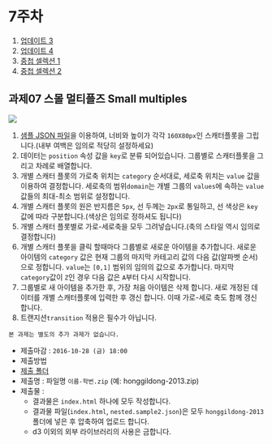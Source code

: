 7주차
===

1. [업데이트 3](./01_update3.md)
2. [업데이트 4](./02_update4.md)
3. [중첩 셀렉션 1](./03_nested.md)
4. [중첩 셀렉션 2](./04_nested2.md)


## 과제07 스몰 멀티플즈 Small multiples

<img style="-webkit-user-select: none" src="https://cloud.githubusercontent.com/assets/253408/19599077/919ed672-97d9-11e6-9a8d-f478d49c7ebe.gif">

1. [샘플 JSON 파일](https://raw.githubusercontent.com/itct-visualization/itct-visualization-2016/master/07/sample/nested.sample2.json)을 이용하여, 너비와 높이가 각각 `160X80px`인 스캐터플롯을 그립니다.(내부 여백은 임의로 적당히 설정하세요)
2. 데이터는 `position` 속성 값을 `key`로 분류 되어있습니다. 그룹별로 스캐터플롯을 그리고 차례로 배열합니다.
3. 개별 스캐터 플롯의 가로축 위치는 `category` 순서대로, 세로축 위치는 `value` 값을 이용하여 결정합니다. 세로축의 범위`domain`는 개별 그룹의 `values`에 속하는 `value`값들의 최대-최소 범위로 설정합니다.
4. 개별 스캐터 플롯의 원은 반지름은 `5px`, 선 두께는 `2px`로 통일하고, 선 색상은 `key`값에 따라 구분합니다.(색상은 임의로 정하셔도 됩니다)
5. 개별 스캐터 플롯별로 가로-세로축을 모두 그려넣습니다.(축의 스타일 역시 임의로 결정합니다)
6. 개별 스캐터 플롯을 클릭 할때마다 그룹별로 새로운 아이템을 추가합니다. 새로운 아이템의 `category` 값은 현재 그룹의 마지막 카테고리 값의 다음 값(알파벳 순서)으로 정합니다. `value`는 `[0,1]` 범위의 임의의 값으로 추가합니다. 마지막 `category`값이 `Z`인 경우 다음 값은 `A`부터 다시 시작합니다.
7. 그룹별로 새 아이템을 추가한 후, 가장 처음 아이템은 삭제 합니다. 새로 개정된 데이터를 개별 스캐터플롯에 입력한 후 갱신 합니다. 이때 가로-세로 축도 함께 갱신 합니다.
8. 트랜지션`transition` 적용은 필수가 아닙니다.


`본 과제는 별도의 추가 과제가 없습니다.`

- 제출마감 : `2016-10-28 (금) 18:00`
- 제출방법
 - [제출 폴더](https://www.dropbox.com/request/DY824i2l7Mx7JJU7NoPz)
 - 제출명 : 파일명 `이름-학번.zip` (예: honggildong-2013.zip)
 - 제출물 :
   - 결과물은 `index.html` 하나에 모두 작성합니다.
   - 결과물 파일(`index.html`, `nested.sample2.json`)은 모두 `honggildong-2013` 폴더에 넣은 후 압축하여 업로드 합니다.
   - d3 이외의 외부 라이브러리의 사용은 금합니다.
